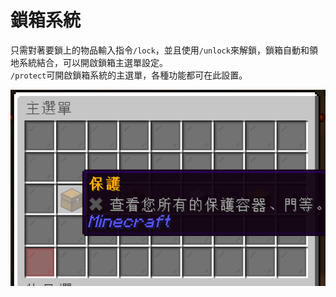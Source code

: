 # 鎖箱系統
只需對著要鎖上的物品輸入指令`/lock`，並且使用`/unlock`來解鎖，鎖箱自動和領地系統結合，可以開啟鎖箱主選單設定。  
`/protect`可開啟鎖箱系統的主選單，各種功能都可在此設置。

![image](/image/protect-menu.png)